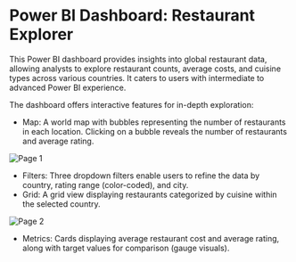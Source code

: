 # Power BI Dashboard: Restaurant Explorer
This Power BI dashboard provides insights into global restaurant data,
allowing analysts to explore restaurant counts, average costs, and cuisine types across various countries.
It caters to users with intermediate to advanced Power BI experience.

The dashboard offers interactive features for in-depth exploration:
* Map: A world map with bubbles representing the number of restaurants in each location. Clicking on a bubble reveals the number of restaurants and average rating.

![Page 1](https://github.com/itzryanstowers/Power-BI-Dashboard/assets/113382980/8ce65521-3fff-47a3-bc29-e78a4db76022)

* Filters: Three dropdown filters enable users to refine the data by country, rating range (color-coded), and city.
* Grid: A grid view displaying restaurants categorized by cuisine within the selected country.

![Page 2](https://github.com/itzryanstowers/Power-BI-Dashboard/assets/113382980/a3f1d051-0f89-4db7-b68f-c44b4e610c15)

* Metrics: Cards displaying average restaurant cost and average rating, along with target values for comparison (gauge visuals).
